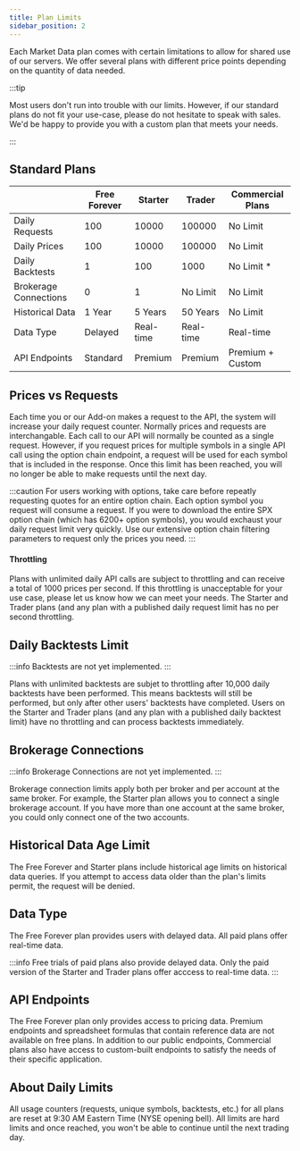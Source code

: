 ```yaml
---
title: Plan Limits
sidebar_position: 2
---
```


Each Market Data plan comes with certain limitations to allow for shared use of our servers. We offer several plans with different price points depending on the quantity of data needed.

:::tip

Most users don't run into trouble with our limits. However, if our standard plans do not fit your use-case, please do not hesitate to speak with sales. We'd be happy to provide you with a custom plan that meets your needs.

:::

## Standard Plans

|                       | Free Forever | Starter   | Trader    | Commercial Plans |
|-----------------------|--------------|-----------|-----------|------------------|
| Daily Requests        | 100          | 10000     | 100000    | No Limit         |
| Daily Prices          | 100          | 10000     | 100000    | No Limit         |
| Daily Backtests       | 1            | 100       | 1000      | No Limit *       |
| Brokerage Connections | 0            | 1         | No Limit  | No Limit         |
| Historical Data       | 1 Year       | 5 Years   | 50 Years  | No Limit         |
| Data Type             | Delayed      | Real-time | Real-time | Real-time        |
| API Endpoints         | Standard     | Premium   | Premium   | Premium + Custom |

## Prices vs Requests

Each time you or our Add-on makes a request to the API, the system will increase your daily request counter. Normally prices and requests are interchangable. Each call to our API will normally be counted as a single request. However, if you request prices for multiple symbols in a single API call using the option chain endpoint, a request will be used for each symbol that is included in the response. Once this limit has been reached, you will no longer be able to make requests until the next day.

:::caution
For users working with options, take care before repeatly requesting quotes for an entire option chain. Each option symbol you request will consume a request. If you were to download the entire SPX option chain (which has 6200+ option symbols), you would exchaust your daily request limit very quickly. Use our extensive option chain filtering parameters to request only the prices you need.
:::

#### Throttling

Plans with unlimited daily API calls are subject to throttling and can receive a total of 1000 prices per second. If this throttling is unacceptable for your use case, please let us know how we can meet your needs. The Starter and Trader plans (and any plan with a published daily request limit has no per second throttling.

## Daily Backtests Limit

:::info
Backtests are not yet implemented.
:::

Plans with unlimited backtests are subjet to throttling after 10,000 daily backtests have been performed. This means backtests will still be performed, but only after other users' backtests have completed. Users on the Starter and Trader plans (and any plan with a published daily backtest limit) have no throttling and can process backtests immediately.

## Brokerage Connections

:::info
Brokerage Connections are not yet implemented.
:::

Brokerage connection limits apply both per broker and per account at the same broker. For example, the Starter plan allows you to connect a single brokerage account. If you have more than one account at the same broker, you could only connect one of the two accounts.

## Historical Data Age Limit

The Free Forever and Starter plans include historical age limits on historical data queries. If you attempt to access data older than the plan's limits permit, the request will be denied.

## Data Type

The Free Forever plan provides users with delayed data. All paid plans offer real-time data.

:::info
Free trials of paid plans also provide delayed data. Only the paid version of the Starter and Trader plans offer acccess to real-time data.
:::

## API Endpoints

The Free Forever plan only provides access to pricing data. Premium endpoints and spreadsheet formulas that contain reference data are not available on free plans. In addition to our public endpoints, Commercial plans also have access to custom-built endpoints to satisfy the needs of their specific application.

## About Daily Limits

All usage counters (requests, unique symbols, backtests, etc.) for all plans are reset at 9:30 AM Eastern Time (NYSE opening bell). All limits are hard limits and once reached, you won't be able to continue until the next trading day.
